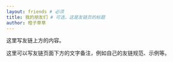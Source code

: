 ```yaml
---
layout: friends # 必须
title: 我的朋友们 # 可选，这是友链页的标题
author: 橙子草草
---
```


这里写友链上方的内容。

<!-- more -->

这里可以写友链页面下方的文字备注，例如自己的友链规范、示例等。

